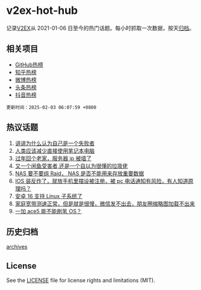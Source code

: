 # v2ex-hot-hub

 记录[V2EX](https://www.v2ex.com/)从 2021-01-06 日至今的热门话题。每小时抓取一次数据，按天[归档](archives)。
 
 ## 相关项目

- [GitHub热榜](https://github.com/lonnyzhang423/github-hot-hub)
- [知乎热榜](https://github.com/lonnyzhang423/zhihu-hot-hub)
- [微博热榜](https://github.com/lonnyzhang423/weibo-hot-hub)
- [头条热榜](https://github.com/lonnyzhang423/toutiao-hot-hub)
- [抖音热榜](https://github.com/lonnyzhang423/douyin-hot-hub)


 `更新时间：2025-02-03 06:07:59 +0800`

## 热议话题

1. [讲讲为什么认为自己是一个失败者](https://www.v2ex.com/t/1108579)
1. [人类应该减少直接使用笔记本电脑](https://www.v2ex.com/t/1108591)
1. [过年回个老家，服务器 ip 被墙了](https://www.v2ex.com/t/1108576)
1. [又一个闲鱼受害者,还是一个自以为很懂的垃圾佬](https://www.v2ex.com/t/1108623)
1. [NAS 要不要组 Raid， NAS 是否不能用来存放重要数据](https://www.v2ex.com/t/1108608)
1. [IOS 装反炸了，就放手机里摆设被注册，被 pc 电话通知有风险，有人知道原理吗？](https://www.v2ex.com/t/1108606)
1. [安卓 16 支持 Linux 子系统了](https://www.v2ex.com/t/1108636)
1. [家庭宽带测速正常，但是就是很慢，微信发不出去，朋友圈缩略图加载不出来](https://www.v2ex.com/t/1108575)
1. [一加 ace5 能不能刷氢 OS？](https://www.v2ex.com/t/1108592)

## 历史归档

[archives](archives)

## License

See the [LICENSE](LICENSE) file for license rights and limitations (MIT).
